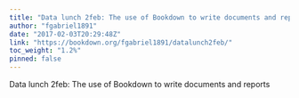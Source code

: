```yaml
---
title: "Data lunch 2feb: The use of Bookdown to write documents and reports"
author: "fgabriel1891"
date: "2017-02-03T20:29:48Z"
link: "https://bookdown.org/fgabriel1891/datalunch2feb/"
toc_weight: "1.2%"
pinned: false
---
```


Data lunch 2feb: The use of Bookdown to write documents and reports
